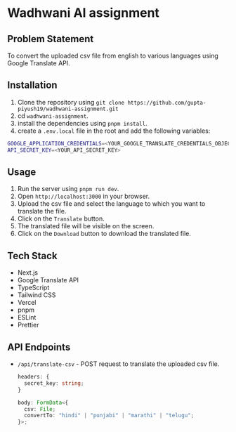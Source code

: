 # Wadhwani AI assignment

## Problem Statement

To convert the uploaded csv file from english to various languages using Google Translate API.

## Installation

1. Clone the repository using `git clone https://github.com/gupta-piyush19/wadhwani-assignment.git`
2. cd `wadhwani-assignment`.
3. install the dependencies using `pnpm install`.
4. create a `.env.local` file in the root and add the following variables:

```bash
GOOGLE_APPLICATION_CREDENTIALS=<YOUR_GOOGLE_TRANSLATE_CREDENTIALS_OBJECT>
API_SECRET_KEY=<YOUR_API_SECRET_KEY>
```

## Usage

1. Run the server using `pnpm run dev`.
2. Open `http://localhost:3000` in your browser.
3. Upload the csv file and select the language to which you want to translate the file.
4. Click on the `Translate` button.
5. The translated file will be visible on the screen.
6. Click on the `Download` button to download the translated file.

## Tech Stack

- Next.js
- Google Translate API
- TypeScript
- Tailwind CSS
- Vercel
- pnpm
- ESLint
- Prettier

## API Endpoints

- `/api/translate-csv` - POST request to translate the uploaded csv file.

  ```typescript
  headers: {
    secret_key: string;
  }

  body: FormData<{
    csv: File;
    convertTo: "hindi" | "punjabi" | "marathi" | "telugu";
  }>;
  ```
